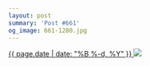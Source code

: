 ```yaml
---
layout: post
summary: 'Post #661'
og_image: 661-1280.jpg
---
```


<p>
 <time>
  <a href="/661">
   {{ page.date | date: "%B %-d, %Y" }}
  </a>
 </time>
 <a href="/661">
  <img sizes="(min-width: 700px) 50vw, calc(100vw - 2rem)" src="{{ site.assets_url }}/661-640.jpg" srcset="{{ site.assets_url }}/661-320.jpg 320w, {{ site.assets_url }}/661-640.jpg 640w, {{ site.assets_url }}/661-960.jpg 960w, {{ site.assets_url }}/661-1280.jpg 1280w"/>
 </a>
</p>
